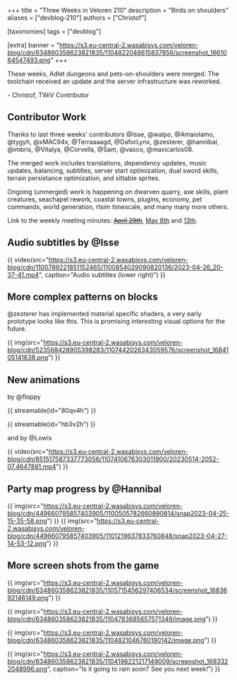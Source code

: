 +++
title = "Three Weeks in Veloren 210"
description = "Birds on shoulders"
aliases = ["devblog-210"]
authors = ["Christof"]

[taxonomies]
tags = ["devblog"]

[extra]
banner = "https://s3.eu-central-2.wasabisys.com/veloren-blog/cdn/634860358623821835/1104822048615837856/screenshot_1661064547493.png"
+++

These weeks, Adlet dungeons and pets-on-shoulders were merged. The toolchain received an update and the server infrastructure was reworked.

\- Christof, TWiV Contributor

## Contributor Work

Thanks to last three weeks' contributors @Isse, @walpo, @Amaiolamo, @tygyh, @xMAC94x, @Terraaaagd, @DaforLynx, @zesterer, @hannibal, @imbris, @Vitalya, @Corvella, @Sam,
@vasco, @maxicarlos08.

The merged work includes translations, dependency updates, music updates, balancing, subtitles, server start optimization, dual sword skills, terrain persistance optimization, and sittable sprites.

Ongoing (unmerged) work is happening on dwarven quarry, axe skills, plant creatures, seachapel rework, coastal towns, plugins, economy, pet commands, world generation, rtsim timescale, and many many more others.

Link to the weekly meeting minutes: [~~April 29th~~](https://hackmd.io/@veloren/SkvgnRqXn), [May 6th](https://hackmd.io/@veloren/Bk1vwA7E3) and [13th](https://hackmd.io/@veloren/BJ7167pN3).

## Audio subtitles by @Isse

{{ video(src="https://s3.eu-central-2.wasabisys.com/veloren-blog/cdn/1100789221851152465/1100854029090820136/2023-04-26_20-37-41.mp4", caption="Audio subtitles (lower right)") }}

## More complex patterns on blocks

@zesterer has implemented material specific shaders, a very early prototype looks like this. This is promising interesting visual options for the future.

{{ img(src="https://s3.eu-central-2.wasabisys.com/veloren-blog/cdn/523568428905398283/1107442026343059576/screenshot_1684105141638.png") }}

## New animations

by @floppy

{{ streamable(id="80qv4h") }}

{{ streamable(id="hb3v2h") }}

and by @Lowis

{{ video(src="https://s3.eu-central-2.wasabisys.com/veloren-blog/cdn/851517587337773056/1107410676303011900/20230514-2052-07.4647881.mp4") }}

## Party map progress by @Hannibal

{{ img(src="https://s3.eu-central-2.wasabisys.com/veloren-blog/cdn/449660795857403905/1100505782660890814/snap2023-04-25-15-35-58.png") }}
{{ img(src="https://s3.eu-central-2.wasabisys.com/veloren-blog/cdn/449660795857403905/1101219637833760848/snap2023-04-27-14-53-12.png") }}

## More screen shots from the game

{{ img(src="https://s3.eu-central-2.wasabisys.com/veloren-blog/cdn/634860358623821835/1105715456297406534/screenshot_1683692146149.png") }}

{{ img(src="https://s3.eu-central-2.wasabisys.com/veloren-blog/cdn/634860358623821835/1104783685657571349/image.png") }}

{{ img(src="https://s3.eu-central-2.wasabisys.com/veloren-blog/cdn/634860358623821835/1104821046760190142/image.png") }}

{{
  img(src="https://s3.eu-central-2.wasabisys.com/veloren-blog/cdn/634860358623821835/1104198221217149009/screenshot_1683322048996.png",
  caption="Is it going to rain soon? See you next week!")
}}
